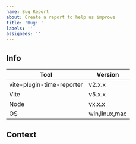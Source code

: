 ```yaml
---
name: Bug Report
about: Create a report to help us improve
title: 'Bug: '
labels: ''
assignees: ''
---
```


## Info

| Tool                      | Version                 |
| ------------------------- | ----------------------- |
| vite-plugin-time-reporter | v2.x.x                  |
| Vite                      | v5.x.x                  |
| Node                      | vx.x.x                  |
| OS                        | win,linux,mac           |

## Context
